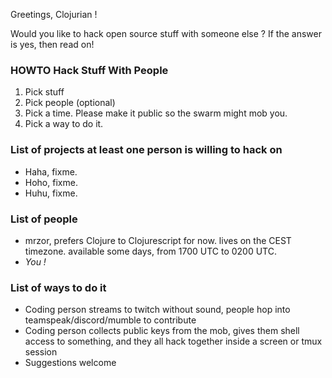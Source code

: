 Greetings, Clojurian !

Would you like to hack open source stuff with someone else ?
If the answer is yes, then read on!

### HOWTO Hack Stuff With People
1) Pick stuff
2) Pick people (optional)
3) Pick a time. Please make it public so the swarm might mob you.
4) Pick a way to do it.

### List of projects at least one person is willing to hack on
- Haha, fixme.
- Hoho, fixme.
- Huhu, fixme.

### List of people

- mrzor, prefers Clojure to Clojurescript for now. lives on the CEST timezone. available some days, from 1700 UTC to 0200 UTC.
- _You !_

### List of ways to do it

- Coding person streams to twitch without sound, people hop into teamspeak/discord/mumble to contribute
- Coding person collects public keys from the mob, gives them shell access to something, and they all hack together inside a screen or tmux session
- Suggestions welcome
